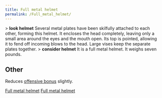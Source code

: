 ```yaml
---
title: Full metal helmet
permalink: /Full_metal_helmet/
---
```


\> **look helmet**
Several metal plates have been skilfully attached to each other,
forming
this helmet. It encloses the head completely, leaving only a small
area
around the eyes and the mouth open. Its top is pointed, allowing it to
fend
off incoming blows to the head. Large vises keep the separate plates
together.
\> **consider helmet**
It is a full metal helmet.
It weighs seven pounds.

## Other

Reduces [offensive bonus](offensive_bonus "wikilink") slightly.

[Full metal helmet](Category:_Metal_equipment "wikilink") [Full metal
helmet](Category:_Head_items "wikilink")